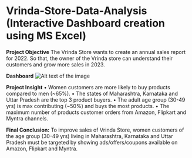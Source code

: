 # Vrinda-Store-Data-Analysis (Interactive Dashboard creation using MS Excel)

**Project Objective**
The Vrinda Store wants to create an annual sales report for 2022. So that, the owner of the Vrinda store can understand their customers and grow more sales in 2023.

**Dashboard**
![Alt text of the image](https://github.com/username/repository/blob/master/img/octocat.png)

**Project Insight**
•	Women customers are more likely to buy products compared to men (~65%).
•	The states of Maharashtra, Karnataka and Uttar Pradesh are the top 3 product buyers.
•	The adult age group (30-49 yrs) is max contributing (~50%) and buys the most products.
•	The maximum number of products customer orders from Amazon, Flipkart and Myntra channels.

**Final Conclusion:**
To improve sales of Vrinda Store, women customers of the age group (30-49 yrs) living in Maharashtra, Karnataka and Uttar Pradesh must be targeted by showing ads/offers/coupons available on Amazon, Flipkart and Myntra.
